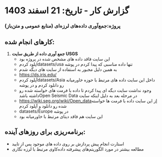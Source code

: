 # گزارش کار - تاریخ: 21 اسفند 1403

### پروژه:جمع‌آوری داده‌های لرزه‌ای (منابع عمومی و متن‌باز)

## کارهای انجام شده:


1. **جمع آوری داده از طریق سایت USGS**
    - این سایت فاقد داده های مشخص شده در پروژه بود 
    - اپلود کردمdatasets/usa تنها داده مناسبی که پیدا کردم در پوشه 
    - به همین دلیل مجبور به استفاده از سایت های دیگه شدم
    - https://ds.iris.edu/
    - آپلود کردمdatasets/Asia داخل این سایت داده های مرتبط با حوزه خاورمیانه رو دانلود کردم و در پوشه 
    - وجود نداشت سایت دیگه ای پیدا کردم تا داده با فرمت های خواسته شده رو داشته باشدOpen Seismic Data در مرحله بعد به دلیل اینکه سایت
    - https://wiki.seg.org/wiki/Open_dataاز این سایت داده با فرمت ها خواسته شده رو دانلود و آپلود کردم
    - datasets/Europe در پوشه 
    - این سایت هم فاقد دیتای مرتبط با خاورمیانه بود

## برنامه‌ریزی برای روزهای آینده:

- استارت انجام پیش پردازش بر روی داده های موجود پس از تایید
- مطالعه بیشتر در مورد الگوریتم‌های پیشرفته داده‌کاوی مرتبط با لرزه نگاری
